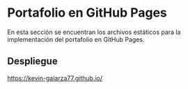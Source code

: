 # Portafolio en GitHub Pages

En esta sección se encuentran los archivos estáticos para la implementación del portafolio en GitHub Pages.

<h2>Despliegue</h2>

https://kevin-galarza77.github.io/


